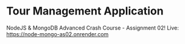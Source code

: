 # Tour Management Application

NodeJS &amp; MongoDB Advanced Crash Course - Assignment 02! Live: https://node-mongo-as02.onrender.com
